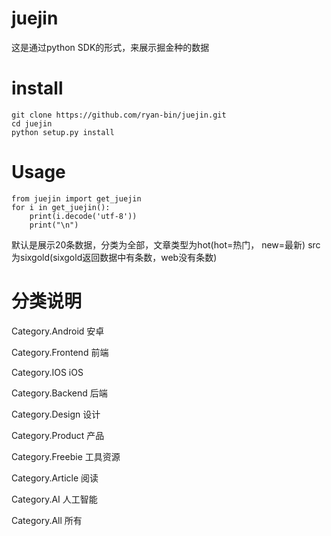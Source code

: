 # juejin
这是通过python SDK的形式，来展示掘金种的数据

# install
```
git clone https://github.com/ryan-bin/juejin.git
cd juejin
python setup.py install
```

# Usage
```
from juejin import get_juejin
for i in get_juejin():
    print(i.decode('utf-8'))
    print("\n")
```
默认是展示20条数据，分类为全部，文章类型为hot(hot=热门， new=最新)
src为sixgold(sixgold返回数据中有条数，web没有条数)

# 分类说明
Category.Android    安卓

Category.Frontend	前端

Category.IOS		iOS

Category.Backend	后端

Category.Design		设计

Category.Product	产品

Category.Freebie	工具资源

Category.Article	阅读

Category.AI 		人工智能

Category.All    	所有